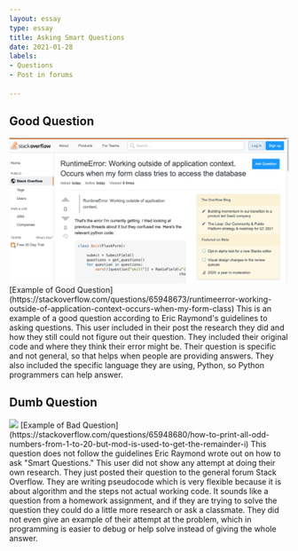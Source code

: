```yaml
---
layout: essay
type: essay
title: Asking Smart Questions
date: 2021-01-28
labels:
- Questions
- Post in forums

---
```

## Good Question
<img class="ui medium left floated image" src="../images/GoodQuestion.png">
[Example of Good Question](https://stackoverflow.com/questions/65948673/runtimeerror-working-outside-of-application-context-occurs-when-my-form-class)
This is an example of a good question according to Eric Raymond's guidelines to asking questions. This user included in their post the research they did and how they still could not figure out their question. They included their original code and where they think their error might be. Their question is specific and not general, so that helps when people are providing answers. They also included the specific language they are using, Python, so Python programmers can help answer. 

## Dumb Question
<img class="ui medium left floated image" src="../images/badQuest.png">
[Example of Bad Question](https://stackoverflow.com/questions/65948680/how-to-print-all-odd-numbers-from-1-to-20-but-mod-is-used-to-get-the-remainder-i)
This question does not follow the guidelines Eric Raymond wrote out on how to ask "Smart Questions." This user did not show any attempt at doing their own research. They just posted their question to the general forum Stack Overflow. They are writing pseudocode which is very flexible because it is about algorithm and the steps not actual working code. It sounds like a question from a homework assignment, and if they are trying to solve the question they could do a little more research or ask a classmate. They did not even give an example of their attempt at the problem, which in programming is easier to debug or help solve instead of giving the whole answer.  

